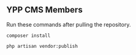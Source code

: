 ## YPP CMS Members

Run these commands after pulling the repository.

    composer install
    
    php artisan vendor:publish
